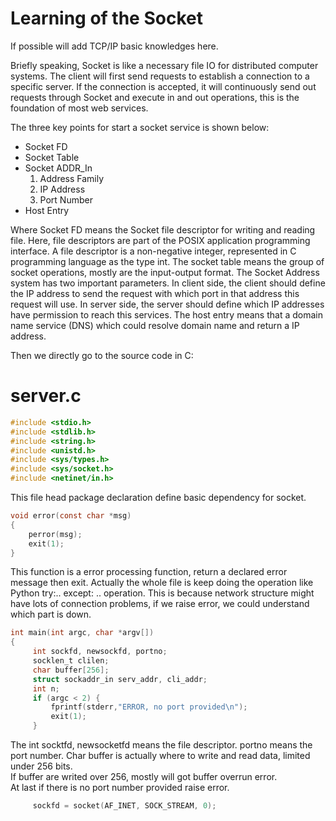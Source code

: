 # Learning of the Socket 
If possible will add TCP/IP basic knowledges here.

Briefly speaking, Socket is like a necessary file IO for distributed computer systems. The client will first send requests to establish a connection to a specific server. If the connection is accepted, it will continuously send out requests through Socket and execute in and out operations, this is the foundation of most web services.   

The  three key points for start a socket service is shown below:  
  + Socket FD
  + Socket Table
  + Socket ADDR_In 
      1. Address Family
      2. IP Address
      3. Port Number 
  + Host Entry  
 
Where Socket FD means the Socket file descriptor for writing and reading file. Here, file descriptors are part of the POSIX application programming interface. A file descriptor is a non-negative integer, represented in C programming language as the type int. The socket table means the group of socket operations, mostly are the input-output format. The Socket Address system has two important parameters.  In client side, the client should define the IP address to send the request with which port in that address this request will use. In server side, the server should define which IP addresses have permission to reach this services. The host entry means that a domain name service (DNS) which could resolve domain name and return a IP address. 

Then we directly go to the source code in C:
# server.c
```C
#include <stdio.h>
#include <stdlib.h>
#include <string.h>
#include <unistd.h>
#include <sys/types.h> 
#include <sys/socket.h>
#include <netinet/in.h>
```
This file head package declaration define basic dependency for socket.
```C
void error(const char *msg)
{
    perror(msg);
    exit(1);
}
```
This function is a error processing function, return a declared error message then exit. Actually the whole file is keep doing the operation like Python try:.. except: .. operation. This is because network structure might have lots of connection problems, if we raise error, we could understand which part is down. 

```C
int main(int argc, char *argv[])
{
     int sockfd, newsockfd, portno;
     socklen_t clilen;
     char buffer[256];
     struct sockaddr_in serv_addr, cli_addr;
     int n;
     if (argc < 2) {
         fprintf(stderr,"ERROR, no port provided\n");
         exit(1);
     }
```

The int socktfd, newsocketfd means the file descriptor. portno means the port number. 
Char buffer is actually where to write and read data, limited under 256 bits.   
If buffer are writed over 256, mostly will got buffer overrun error.   
At last if there is no port number provided raise error. 

```C
     sockfd = socket(AF_INET, SOCK_STREAM, 0);
```


